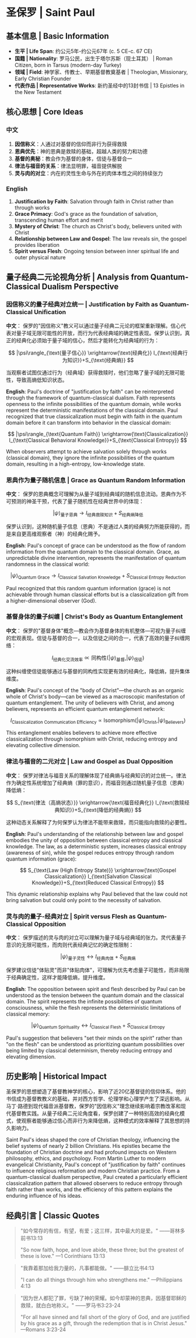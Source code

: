 # 圣保罗 | Saint Paul

## 基本信息 | Basic Information
- **生平 | Life Span**: 约公元5年-约公元67年 (c. 5 CE-c. 67 CE)
- **国籍 | Nationality**: 罗马公民，出生于塔尔苏斯（现土耳其） | Roman Citizen, born in Tarsus (modern-day Turkey)
- **领域 | Field**: 神学家、传教士、早期基督教奠基者 | Theologian, Missionary, Early Christian Founder
- **代表作品 | Representative Works**: 新约圣经中的13封书信 | 13 Epistles in the New Testament

## 核心思想 | Core Ideas

### 中文
1. **因信称义**：人通过对基督的信仰而非行为获得救赎
2. **恩典优先**：神的恩典是救赎的基础，超越人类的努力和功德
3. **基督的奥秘**：教会作为基督的身体，信徒与基督合一
4. **律法与福音的关系**：律法显明罪，福音提供解脱
5. **灵与肉的对立**：内在的灵性生命与外在的肉体本性之间的持续张力

### English
1. **Justification by Faith**: Salvation through faith in Christ rather than through works
2. **Grace Primacy**: God's grace as the foundation of salvation, transcending human effort and merit
3. **Mystery of Christ**: The church as Christ's body, believers united with Christ
4. **Relationship between Law and Gospel**: The law reveals sin, the gospel provides liberation
5. **Spirit versus Flesh**: Ongoing tension between inner spiritual life and outer physical nature

## 量子经典二元论视角分析 | Analysis from Quantum-Classical Dualism Perspective

### 因信称义的量子经典对立统一 | Justification by Faith as Quantum-Classical Unification

**中文**：
保罗的"因信称义"教义可以通过量子经典二元论的框架重新理解。信心代表对量子域无限可能性的开放，而行为代表经典域的确定性表现。保罗认识到，真正的经典化必须始于量子域的信心，然后才能转化为经典域的行为：

$$
|\psi\rangle_{\text{量子信心}} \xrightarrow{\text{经典化}} I_{\text{经典行为知识}}+S_{\text{经典熵}}
$$

当观察者试图仅通过行为（经典域）获得救赎时，他们忽略了量子域的无限可能性，导致高熵低知识状态。

**English**:
Paul's doctrine of "justification by faith" can be reinterpreted through the framework of quantum-classical dualism. Faith represents openness to the infinite possibilities of the quantum domain, while works represent the deterministic manifestations of the classical domain. Paul recognized that true classicalization must begin with faith in the quantum domain before it can transform into behavior in the classical domain:

$$
|\psi\rangle_{\text{Quantum Faith}} \xrightarrow{\text{Classicalization}} I_{\text{Classical Behavioral Knowledge}}+S_{\text{Classical Entropy}}
$$

When observers attempt to achieve salvation solely through works (classical domain), they ignore the infinite possibilities of the quantum domain, resulting in a high-entropy, low-knowledge state.

### 恩典作为量子随机信息 | Grace as Quantum Random Information

**中文**：
保罗的恩典概念可理解为从量子域到经典域的随机信息流动。恩典作为不可预测的神圣干预，代表了量子随机性在经典世界中的体现：

$$
|\psi\rangle_{\text{量子恩典}}\rightarrow I_{\text{经典救赎知识}}+S_{\text{经典熵降低}}
$$

保罗认识到，这种随机量子信息（恩典）不是通过人类的经典努力所能获得的，而是来自更高维观察者（神）的经典化赐予。

**English**:
Paul's concept of grace can be understood as the flow of random information from the quantum domain to the classical domain. Grace, as unpredictable divine intervention, represents the manifestation of quantum randomness in the classical world:

$$
|\psi\rangle_{\text{Quantum Grace}}\rightarrow I_{\text{Classical Salvation Knowledge}}+S_{\text{Classical Entropy Reduction}}
$$

Paul recognized that this random quantum information (grace) is not achievable through human classical efforts but is a classicalization gift from a higher-dimensional observer (God).

### 基督身体的量子纠缠 | Christ's Body as Quantum Entanglement

**中文**：
保罗的"基督身体"概念—教会作为基督身体的有机整体—可视为量子纠缠的宏观表现。信徒与基督的合一，以及信徒之间的合一，代表了高效的量子纠缠网络：

$$
I_{\text{经典化交流效率}}\propto\text{同构性}\left(|\psi\rangle_{\text{基督}},|\psi\rangle_{\text{信徒}}\right)
$$

这种纠缠使信徒能够通过与基督的同构性实现更有效的经典化，降低熵，提升集体维度。

**English**:
Paul's concept of the "body of Christ"—the church as an organic whole of Christ's body—can be viewed as a macroscopic manifestation of quantum entanglement. The unity of believers with Christ, and among believers, represents an efficient quantum entanglement network:

$$
I_{\text{Classicalization Communication Efficiency}}\propto\text{Isomorphism}\left(|\psi\rangle_{\text{Christ}},|\psi\rangle_{\text{Believers}}\right)
$$

This entanglement enables believers to achieve more effective classicalization through isomorphism with Christ, reducing entropy and elevating collective dimension.

### 律法与福音的二元对立 | Law and Gospel as Dual Opposition

**中文**：
保罗对律法与福音关系的理解体现了经典熵与经典知识的对立统一。律法作为确定性系统增加了经典熵（罪的意识），而福音则通过随机量子信息（恩典）降低熵：

$$
S_{\text{律法（高熵状态）}} \xrightarrow{\text{福音经典化}} I_{\text{救赎经典知识}}+S_{\text{降低的经典熵}}
$$

这种动态关系解释了为何保罗认为律法不能带来救赎，而只能指向救赎的必要性。

**English**:
Paul's understanding of the relationship between law and gospel embodies the unity of opposition between classical entropy and classical knowledge. The law, as a deterministic system, increases classical entropy (awareness of sin), while the gospel reduces entropy through random quantum information (grace):

$$
S_{\text{Law (High Entropy State)}} \xrightarrow{\text{Gospel Classicalization}} I_{\text{Salvation Classical Knowledge}}+S_{\text{Reduced Classical Entropy}}
$$

This dynamic relationship explains why Paul believed that the law could not bring salvation but could only point to the necessity of salvation.

### 灵与肉的量子-经典对立 | Spirit versus Flesh as Quantum-Classical Opposition

**中文**：
保罗描述的灵与肉的对立可以理解为量子域与经典域的张力。灵代表量子意识的无限可能性，而肉则代表经典记忆的确定性限制：

$$
|\psi\rangle_{\text{量子灵性}} \leftrightarrow I_{\text{经典肉体}}+S_{\text{经典熵}}
$$

保罗建议信徒"体贴灵"而非"体贴肉体"，可理解为优先考虑量子可能性，而非局限于经典确定性，这样才能降低熵，提升维度。

**English**:
The opposition between spirit and flesh described by Paul can be understood as the tension between the quantum domain and the classical domain. The spirit represents the infinite possibilities of quantum consciousness, while the flesh represents the deterministic limitations of classical memory:

$$
|\psi\rangle_{\text{Quantum Spirituality}} \leftrightarrow I_{\text{Classical Flesh}}+S_{\text{Classical Entropy}}
$$

Paul's suggestion that believers "set their minds on the spirit" rather than "on the flesh" can be understood as prioritizing quantum possibilities over being limited by classical determinism, thereby reducing entropy and elevating dimension.

## 历史影响 | Historical Impact

圣保罗的思想塑造了基督教神学的核心，影响了近20亿基督徒的信仰体系。他的书信成为基督教教义的基础，并对西方哲学、伦理学和心理学产生了深远影响。从马丁·路德到现代福音派基督教，保罗的"因信称义"理念继续影响着宗教改革和现代基督教实践。从量子经典二元论角度看，保罗创建了一种特别高效的经典化模式，使观察者能够通过信心而非行为来降低熵，这种模式的效率解释了其思想的持久影响力。

Saint Paul's ideas shaped the core of Christian theology, influencing the belief systems of nearly 2 billion Christians. His epistles became the foundation of Christian doctrine and had profound impacts on Western philosophy, ethics, and psychology. From Martin Luther to modern evangelical Christianity, Paul's concept of "justification by faith" continues to influence religious reformation and modern Christian practice. From a quantum-classical dualism perspective, Paul created a particularly efficient classicalization pattern that allowed observers to reduce entropy through faith rather than works, and the efficiency of this pattern explains the enduring influence of his ideas.

## 经典引言 | Classic Quotes

> "如今常存的有信，有望，有爱；这三样，其中最大的是爱。" ——哥林多前书13:13
>
> "So now faith, hope, and love abide, these three; but the greatest of these is love." —1 Corinthians 13:13

> "我靠着那加给我力量的，凡事都能做。" ——腓立比书4:13
>
> "I can do all things through him who strengthens me." —Philippians 4:13

> "因为世人都犯了罪，亏缺了神的荣耀。如今却蒙神的恩典，因基督耶稣的救赎，就白白地称义。" ——罗马书3:23-24
>
> "For all have sinned and fall short of the glory of God, and are justified by his grace as a gift, through the redemption that is in Christ Jesus." —Romans 3:23-24